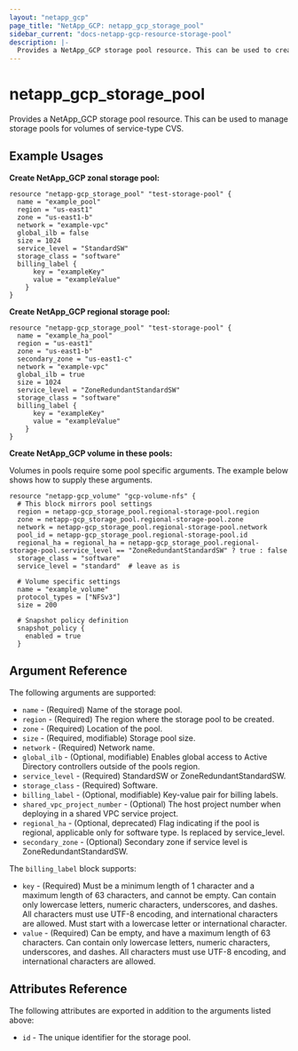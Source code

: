 ```yaml
---
layout: "netapp_gcp"
page_title: "NetApp_GCP: netapp_gcp_storage_pool"
sidebar_current: "docs-netapp-gcp-resource-storage-pool"
description: |-
  Provides a NetApp_GCP storage pool resource. This can be used to create a new storage pool on the GCP-CVS.
---
```


# netapp_gcp\_storage_pool

Provides a NetApp_GCP storage pool resource. This can be used to manage storage pools for volumes of service-type CVS.

## Example Usages

**Create NetApp_GCP zonal storage pool:**

```
resource "netapp-gcp_storage_pool" "test-storage-pool" {
  name = "example_pool"
  region = "us-east1"
  zone = "us-east1-b"
  network = "example-vpc"
  global_ilb = false
  size = 1024
  service_level = "StandardSW"
  storage_class = "software"
  billing_label {
      key = "exampleKey"
      value = "exampleValue"
    }
}
```

**Create NetApp_GCP regional storage pool:**

```
resource "netapp-gcp_storage_pool" "test-storage-pool" {
  name = "example_ha_pool"
  region = "us-east1"
  zone = "us-east1-b"
  secondary_zone = "us-east1-c"
  network = "example-vpc"
  global_ilb = true
  size = 1024
  service_level = "ZoneRedundantStandardSW"
  storage_class = "software"
  billing_label {
      key = "exampleKey"
      value = "exampleValue"
    }
}
```

**Create NetApp_GCP volume in these pools:**

Volumes in pools require some pool specific arguments. The example below shows how to supply these arguments.
```
resource "netapp-gcp_volume" "gcp-volume-nfs" {
  # This block mirrors pool settings
  region = netapp-gcp_storage_pool.regional-storage-pool.region
  zone = netapp-gcp_storage_pool.regional-storage-pool.zone
  network = netapp-gcp_storage_pool.regional-storage-pool.network
  pool_id = netapp-gcp_storage_pool.regional-storage-pool.id
  regional_ha = regional_ha = netapp-gcp_storage_pool.regional-storage-pool.service_level == "ZoneRedundantStandardSW" ? true : false
  storage_class = "software" 
  service_level = "standard"  # leave as is

  # Volume specific settings
  name = "example_volume"
  protocol_types = ["NFSv3"]
  size = 200

  # Snapshot policy definition
  snapshot_policy {
    enabled = true
  }
```

## Argument Reference

The following arguments are supported:

* `name` - (Required) Name of the storage pool.
* `region` - (Required) The region where the storage pool to be created.
* `zone` - (Required) Location of the pool.
* `size` - (Required, modifiable) Storage pool size.
* `network` - (Required) Network name.
* `global_ilb` - (Optional, modifiable) Enables global access to Active Directory controllers outside of the pools region.
* `service_level` - (Required) StandardSW or ZoneRedundantStandardSW.
* `storage_class` - (Required) Software.
* `billing_label` - (Optional, modifiable) Key-value pair for billing labels.
* `shared_vpc_project_number` - (Optional) The host project number when deploying in a shared VPC service project.
* `regional_ha` - (Optional, deprecated) Flag indicating if the pool is regional, applicable only for software type. Is replaced by service_level.
* `secondary_zone` - (Optional) Secondary zone if service level is ZoneRedundantStandardSW.

The `billing_label` block supports:
* `key` - (Required) Must be a minimum length of 1 character and a maximum length of 63 characters, and cannot be empty. Can contain only lowercase letters, numeric characters, underscores, and dashes. All characters must use UTF-8 encoding, and international characters are allowed. Must start with a lowercase letter or international character.
* `value` - (Required) Can be empty, and have a maximum length of 63 characters. Can contain only lowercase letters, numeric characters, underscores, and dashes. All characters must use UTF-8 encoding, and international characters are allowed.

## Attributes Reference

The following attributes are exported in addition to the arguments listed above:

* `id` - The unique identifier for the storage pool.